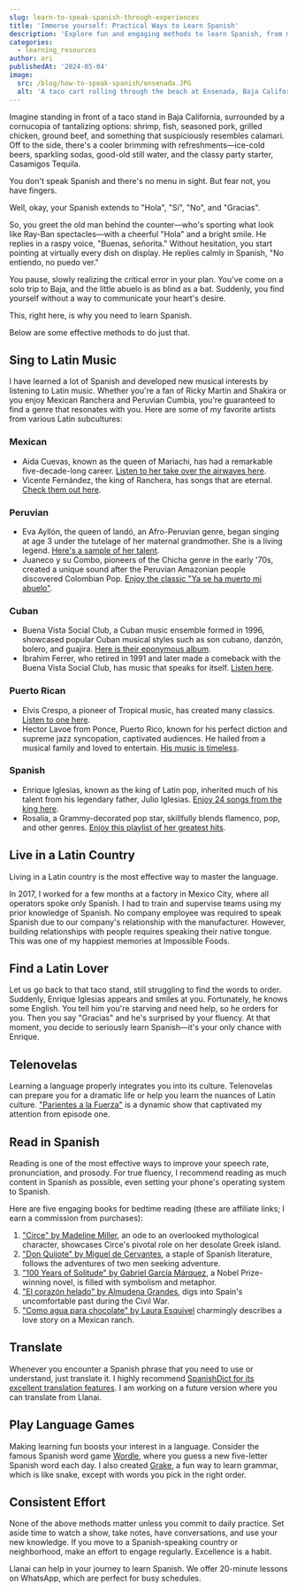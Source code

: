 ```yaml
---
slug: learn-to-speak-spanish-through-experiences
title: 'Immerse yourself: Practical Ways to Learn Spanish'
description: 'Explore fun and engaging methods to learn Spanish, from music to travel!'
categories:
  - learning_resources
author: ari
publishedAt: '2024-05-04'
image:
  src: /blog/how-to-speak-spanish/ensenada.JPG
  alt: 'A taco cart rolling through the beach at Ensenada, Baja California'
---
```


Imagine standing in front of a taco stand in Baja California, surrounded by a cornucopia of tantalizing options: shrimp, fish, seasoned pork, grilled chicken, ground beef, and something that suspiciously resembles calamari. Off to the side, there's a cooler brimming with refreshments—ice-cold beers, sparkling sodas, good-old still water, and the classy party starter, Casamigos Tequila.

You don't speak Spanish and there's no menu in sight. But fear not, you have fingers.

Well, okay, your Spanish extends to "Hola", "Sí", "No", and "Gracias".

So, you greet the old man behind the counter—who's sporting what look like Ray-Ban spectacles—with a cheerful "Hola" and a bright smile. He replies in a raspy voice, "Buenas, señorita." Without hesitation, you start pointing at virtually every dish on display. He replies calmly in Spanish, "No entiendo, no puedo ver."

You pause, slowly realizing the critical error in your plan. You've come on a solo trip to Baja, and the little abuelo is as blind as a bat. Suddenly, you find yourself without a way to communicate your heart's desire.

This, right here, is why you need to learn Spanish.

Below are some effective methods to do just that.

## Sing to Latin Music

I have learned a lot of Spanish and developed new musical interests by listening to Latin music. Whether you're a fan of Ricky Martin and Shakira or you enjoy Mexican Ranchera and Peruvian Cumbia, you're guaranteed to find a genre that resonates with you. Here are some of my favorite artists from various Latin subcultures:

### Mexican
- Aida Cuevas, known as the queen of Mariachi, has had a remarkable five-decade-long career. [Listen to her take over the airwaves here](https://www.youtube.com/watch?v=bZHS22YlwgI&ab_channel=Mariachi2000TV).
- Vicente Fernández, the king of Ranchera, has songs that are eternal. [Check them out here](https://www.youtube.com/watch?v=RbKhT7L7veI&ab_channel=BlackjackCasinoBand).

### Peruvian
- Eva Ayllón, the queen of landó, an Afro-Peruvian genre, began singing at age 3 under the tutelage of her maternal grandmother. She is a living legend. [Here's a sample of her talent](https://www.youtube.com/watch?v=0BfhWDi_S0c&ab_channel=EvaAyllon).
- Juaneco y su Combo, pioneers of the Chicha genre in the early '70s, created a unique sound after the Peruvian Amazonian people discovered Colombian Pop. [Enjoy the classic "Ya se ha muerto mi abuelo"](https://www.youtube.com/watch?v=cBQi8PVq4uI&ab_channel=DavidTarazona).

### Cuban
- Buena Vista Social Club, a Cuban music ensemble formed in 1996, showcased popular Cuban musical styles such as son cubano, danzón, bolero, and guajira. [Here is their eponymous album](https://www.youtube.com/watch?v=fE4Sf7vXgbo&list=PLetv3SCC-r3bPinnDE7jWxKPJc-mpEalB&ab_channel=BuenaVistaSocialClub).
- Ibrahim Ferrer, who retired in 1991 and later made a comeback with the Buena Vista Social Club, has music that speaks for itself. [Listen here](https://www.youtube.com/watch?v=XjTcKP7JwfY&list=PLetv3SCC-r3YSbGk-sqepcZ0urvzDUe2T&ab_channel=WorldCircuitRecords).

### Puerto Rican
- Elvis Crespo, a pioneer of Tropical music, has created many classics. [Listen to one here](https://www.youtube.com/watch?v=WPiEbYSF9kE&ab_channel=ElvisCrespoVEVO).
- Hector Lavoe from Ponce, Puerto Rico, known for his perfect diction and supreme jazz syncopation, captivated audiences. He hailed from a musical family and loved to entertain. [His music is timeless](https://www.youtube.com/watch?v=D52b-TP9bJE&ab_channel=HURST).

### Spanish
- Enrique Iglesias, known as the king of Latin pop, inherited much of his talent from his legendary father, Julio Iglesias. [Enjoy 24 songs from the king here](https://www.youtube.com/watch?v=i4EpQBJFpC8&ab_channel=MusicNight).
- Rosalía, a Grammy-decorated pop star, skillfully blends flamenco, pop, and other genres. [Enjoy this playlist of her greatest hits](https://www.youtube.com/watch?v=540ov9gQzcg&ab_channel=HistoryMusik).

## Live in a Latin Country

Living in a Latin country is the most effective way to master the language.

In 2017, I worked for a few months at a factory in Mexico City, where all operators spoke only Spanish. I had to train and supervise teams using my prior knowledge of Spanish. No company employee was required to speak Spanish due to our company's relationship with the manufacturer. However, building relationships with people requires speaking their native tongue. This was one of my happiest memories at Impossible Foods.

## Find a Latin Lover

Let us go back to that taco stand, still struggling to find the words to order. Suddenly, Enrique Iglesias appears and smiles at you. Fortunately, he knows some English. You tell him you're starving and need help, so he orders for you. Then you say "Gracias" and he's surprised by your fluency. At that moment, you decide to seriously learn Spanish—it's your only chance with Enrique.

## Telenovelas

Learning a language properly integrates you into its culture. Telenovelas can prepare you for a dramatic life or help you learn the nuances of Latin culture. ["Parientes a la Fuerza"](https://www.youtube.com/watch?v=Pvk-j4KLhEQ&ab_channel=TelemundoEnglish) is a dynamic show that captivated my attention from episode one.

## Read in Spanish

Reading is one of the most effective ways to improve your speech rate, pronunciation, and prosody. For true fluency, I recommend reading as much content in Spanish as possible, even setting your phone's operating system to Spanish.

Here are five engaging books for bedtime reading (these are affiliate links; I earn a commission from purchases):

1. ["Circe" by Madeline Miller](https://amzn.to/3UpkROp), an ode to an overlooked mythological character, showcases Circe's pivotal role on her desolate Greek island.
2. ["Don Quijote" by Miguel de Cervantes](https://amzn.to/3UpkROp), a staple of Spanish literature, follows the adventures of two men seeking adventure.
3. ["100 Years of Solitude" by Gabriel García Márquez](https://amzn.to/3UuoOBC), a Nobel Prize-winning novel, is filled with symbolism and metaphor.
4. ["El corazón helado" by Almudena Grandes](https://amzn.to/4a4BftA), digs into Spain's uncomfortable past during the Civil War.
5. ["Como agua para chocolate" by Laura Esquivel](https://amzn.to/3JNaWgQ) charmingly describes a love story on a Mexican ranch.

## Translate

Whenever you encounter a Spanish phrase that you need to use or understand, just translate it. I highly recommend [SpanishDict for its excellent translation features](https://www.spanishdict.com/). I am working on a future version where you can translate from Llanai.

## Play Language Games

Making learning fun boosts your interest in a language. Consider the famous Spanish word game [Wordle](https://spanishwordle.com/), where you guess a new five-letter Spanish word each day. I also created [Grake](https://grake.me), a fun way to learn grammar, which is like snake, except with words you pick in the right order.

## Consistent Effort

None of the above methods matter unless you commit to daily practice. Set aside time to watch a show, take notes, have conversations, and use your new knowledge. If you move to a Spanish-speaking country or neighborhood, make an effort to engage regularly. Excellence is a habit. 

Llanai can help in your journey to learn Spanish. We offer 20-minute lessons on WhatsApp, which are perfect for busy schedules.
